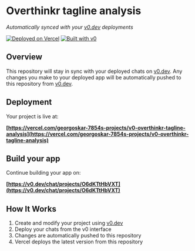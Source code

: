 # Overthinkr tagline analysis

*Automatically synced with your [v0.dev](https://v0.dev) deployments*

[![Deployed on Vercel](https://img.shields.io/badge/Deployed%20on-Vercel-black?style=for-the-badge&logo=vercel)](https://vercel.com/georgoskar-7854s-projects/v0-overthinkr-tagline-analysis)
[![Built with v0](https://img.shields.io/badge/Built%20with-v0.dev-black?style=for-the-badge)](https://v0.dev/chat/projects/O6dKTtHbVXT)

## Overview

This repository will stay in sync with your deployed chats on [v0.dev](https://v0.dev).
Any changes you make to your deployed app will be automatically pushed to this repository from [v0.dev](https://v0.dev).

## Deployment

Your project is live at:

**[https://vercel.com/georgoskar-7854s-projects/v0-overthinkr-tagline-analysis](https://vercel.com/georgoskar-7854s-projects/v0-overthinkr-tagline-analysis)**

## Build your app

Continue building your app on:

**[https://v0.dev/chat/projects/O6dKTtHbVXT](https://v0.dev/chat/projects/O6dKTtHbVXT)**

## How It Works

1. Create and modify your project using [v0.dev](https://v0.dev)
2. Deploy your chats from the v0 interface
3. Changes are automatically pushed to this repository
4. Vercel deploys the latest version from this repository
